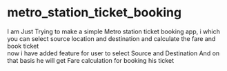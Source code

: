 # metro_station_ticket_booking
I am Just Trying to make a simple Metro station ticket booking app, i which you can select source location and destination and calculate the fare and book ticket
<br>
now i have added feature for user to select Source and Destination And on that basis he will get Fare calculation for booking his ticket
